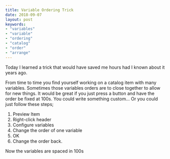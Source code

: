 ```yaml
---
title: Variable Ordering Trick
date: 2018-09-07
layout: post
keywords:
- "variables"
- "variable"
- "ordering"
- "catalog"
- "order"
- "arrange"
---
```

Today I learned a trick that would have saved me hours had I known about it years ago.  

<!--more-->

From time to time you find yourself working on a catalog item with many variables.  Sometimes those variables orders are to close together to allow for new things.  It would be great if you just press a button and have the order be fixed at 100s.  You could write something custom... Or you could just follow these steps;

1. Preview Item
1. Right-click header
1. Configure variables
1. Change the order of one variable
1. OK
1. Change the order back.

Now the variables are spaced in 100s

